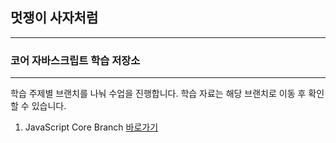## 멋쟁이 사자처럼

---

### 코어 자바스크립트 학습 저장소

---

학습 주제별 브랜치를 나눠 수업을 진행합니다.
학습 자료는 해당 브랜치로 이동 후 확인할 수 있습니다.

1. JavaScript Core Branch [바로가기](주소)
